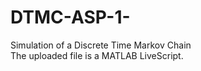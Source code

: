 # DTMC-ASP-1-
<html>
  <body>
    Simulation of a Discrete Time Markov Chain<br>
    The uploaded file is a MATLAB LiveScript.
  </body>
</html>
  
